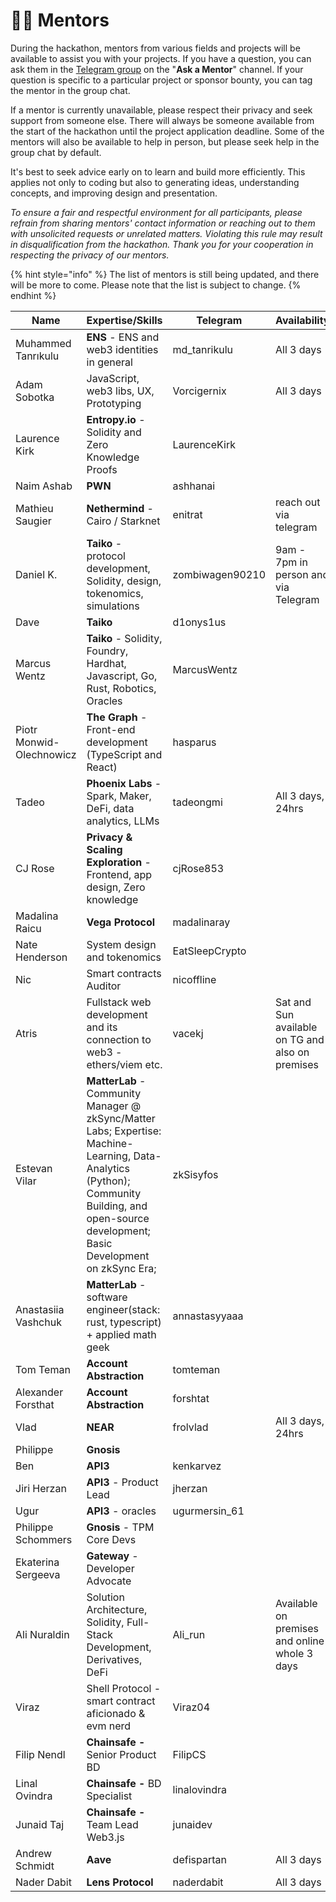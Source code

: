 # 🧑🏫 Mentors

During the hackathon, mentors from various fields and projects will be available to assist you with your projects. If you have a question, you can ask them in the [Telegram group](https://t.me/+2bPk0y1790JkMTE0) on the "**Ask a Mentor**" channel. If your question is specific to a particular project or sponsor bounty, you can tag the mentor in the group chat.

If a mentor is currently unavailable, please respect their privacy and seek support from someone else. There will always be someone available from the start of the hackathon until the project application deadline. Some of the mentors will also be available to help in person, but please seek help in the group chat by default.

It's best to seek advice early on to learn and build more efficiently. This applies not only to coding but also to generating ideas, understanding concepts, and improving design and presentation.

_To ensure a fair and respectful environment for all participants, please refrain from sharing mentors' contact information or reaching out to them with unsolicited requests or unrelated matters. Violating this rule may result in disqualification from the hackathon. Thank you for your cooperation in respecting the privacy of our mentors._

{% hint style="info" %}
The list of mentors is still being updated, and there will be more to come. Please note that the list is subject to change.
{% endhint %}

<table><thead><tr><th>Name</th><th width="281">Expertise/Skills</th><th>Telegram</th><th>Availability</th></tr></thead><tbody><tr><td>Muhammed Tanrıkulu</td><td><strong>ENS</strong> - ENS and web3 identities in general</td><td>md_tanrikulu</td><td>All 3 days</td></tr><tr><td>Adam Sobotka</td><td>JavaScript, web3 libs, UX, Prototyping</td><td>Vorcigernix</td><td>All 3 days</td></tr><tr><td>Laurence Kirk</td><td><strong>Entropy.io</strong> - Solidity and Zero Knowledge Proofs</td><td>LaurenceKirk</td><td></td></tr><tr><td>Naim Ashab </td><td><strong>PWN</strong></td><td>ashhanai</td><td></td></tr><tr><td>Mathieu Saugier</td><td><strong>Nethermind</strong> - Cairo / Starknet</td><td>enitrat</td><td>reach out via telegram</td></tr><tr><td>Daniel K.</td><td><strong>Taiko</strong> - protocol development, Solidity, design, tokenomics, simulations</td><td>zombiwagen90210</td><td>9am - 7pm in person and via Telegram</td></tr><tr><td>Dave </td><td><strong>Taiko</strong> </td><td>d1onys1us</td><td></td></tr><tr><td>Marcus Wentz</td><td><strong>Taiko</strong> - Solidity, Foundry, Hardhat, Javascript, Go, Rust, Robotics, Oracles</td><td>MarcusWentz</td><td></td></tr><tr><td>Piotr Monwid-Olechnowicz</td><td><strong>The Graph</strong> - Front-end development (TypeScript and React)</td><td>hasparus</td><td></td></tr><tr><td>Tadeo</td><td><strong>Phoenix Labs</strong> - Spark, Maker, DeFi, data analytics, LLMs</td><td>tadeongmi</td><td>All 3 days, 24hrs </td></tr><tr><td>CJ Rose</td><td><strong>Privacy &#x26; Scaling Exploration</strong> - Frontend, app design, Zero knowledge</td><td>cjRose853</td><td></td></tr><tr><td>Madalina Raicu</td><td><strong>Vega Protocol</strong></td><td>madalinaray</td><td></td></tr><tr><td>Nate Henderson</td><td>System design and tokenomics</td><td>EatSleepCrypto</td><td></td></tr><tr><td>Nic</td><td>Smart contracts Auditor</td><td>nicoffline</td><td></td></tr><tr><td>Atris</td><td>Fullstack web development and its connection to web3 - ethers/viem etc.</td><td>vacekj</td><td>Sat and Sun available on TG and also on premises</td></tr><tr><td>Estevan Vilar </td><td><strong>MatterLab</strong> - Community Manager @ zkSync/Matter Labs; Expertise: Machine-Learning, Data-Analytics (Python); Community Building, and open-source development; Basic Development on zkSync Era;</td><td>zkSisyfos </td><td></td></tr><tr><td>Anastasiia Vashchuk </td><td><strong>MatterLab</strong> - software engineer(stack: rust, typescript) + applied math geek</td><td>annastasyyaaa</td><td></td></tr><tr><td>Tom Teman</td><td><strong>Account Abstraction</strong></td><td>tomteman</td><td></td></tr><tr><td>Alexander Forsthat</td><td><strong>Account Abstraction</strong></td><td>forshtat</td><td></td></tr><tr><td>Vlad</td><td><strong>NEAR</strong></td><td>frolvlad</td><td>All 3 days, 24hrs</td></tr><tr><td>Philippe</td><td><strong>Gnosis</strong></td><td></td><td></td></tr><tr><td>Ben </td><td><strong>API3</strong> </td><td>kenkarvez </td><td></td></tr><tr><td>Jiri Herzan </td><td><strong>API3</strong> - Product Lead</td><td>jherzan</td><td></td></tr><tr><td>Ugur</td><td><strong>API3</strong> - oracles</td><td>ugurmersin_61</td><td></td></tr><tr><td>Philippe Schommers </td><td><strong>Gnosis</strong> - TPM Core Devs</td><td></td><td></td></tr><tr><td>Ekaterina Sergeeva</td><td><strong>Gateway</strong> - Developer Advocate</td><td></td><td></td></tr><tr><td>Ali Nuraldin</td><td>Solution Architecture, Solidity, Full-Stack Development, Derivatives, DeFi</td><td>Ali_run</td><td>Available on premises and online whole 3 days</td></tr><tr><td>Viraz</td><td>Shell Protocol - smart contract aficionado &#x26; evm nerd</td><td>Viraz04</td><td></td></tr><tr><td>Filip Nendl </td><td><strong>Chainsafe -</strong> Senior Product BD</td><td>FilipCS</td><td></td></tr><tr><td>Linal Ovindra</td><td><strong>Chainsafe -</strong> BD Specialist</td><td>linalovindra</td><td></td></tr><tr><td>Junaid Taj</td><td><strong>Chainsafe -</strong> Team Lead Web3.js</td><td>junaidev</td><td></td></tr><tr><td>Andrew Schmidt </td><td><strong>Aave</strong></td><td>defispartan</td><td>All 3 days</td></tr><tr><td>Nader Dabit</td><td><strong>Lens Protocol</strong></td><td>naderdabit</td><td>All 3 days</td></tr></tbody></table>

